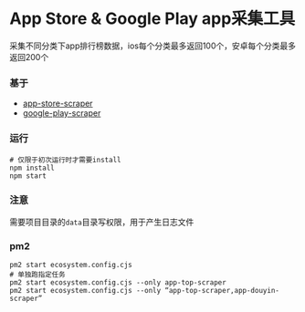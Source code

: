 # App Store & Google Play app采集工具
采集不同分类下app排行榜数据，ios每个分类最多返回100个，安卓每个分类最多返回200个

### 基于

* [app-store-scraper](https://github.com/facundoolano/app-store-scraper)
* [google-play-scraper](https://github.com/facundoolano/google-play-scraper)

### 运行
```
# 仅限于初次运行时才需要install
npm install
npm start
```

### 注意
需要项目目录的`data`目录写权限，用于产生日志文件

### pm2
```
pm2 start ecosystem.config.cjs
# 单独跑指定任务
pm2 start ecosystem.config.cjs --only app-top-scraper
pm2 start ecosystem.config.cjs --only “app-top-scraper,app-douyin-scraper”
```
